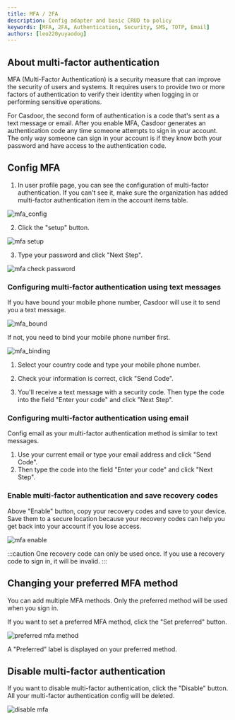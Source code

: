 ```yaml
---
title: MFA / 2FA
description: Config adapter and basic CRUD to policy
keywords: [MFA, 2FA, Authentication, Security, SMS, TOTP, Email]
authors: [leo220yuyaodog]
---
```


## About multi-factor authentication

MFA (Multi-Factor Authentication) is a security measure that can improve the security of users and systems. It requires 
users to provide two or more factors of authentication to verify their identity when logging in or performing sensitive operations.

For Casdoor, the second form of authentication is a code that's sent as a text message or email. After you enable MFA, 
Casdoor generates an authentication code any time someone attempts to sign in your account. The only way someone can sign in your account is if they know both your password and have access to the authentication code.

## Config MFA

1. In user profile page, you can see the configuration of multi-factor authentication. If you can't see it, make sure the organization has added
multi-factor authentication item in the account items table.

![mfa_config](/img/user/mfa/mfa_config.png)

2. Click the "setup" button.

![mfa setup](/img/user/mfa/mfa_setup.png)

3. Type your password and click "Next Step".

![mfa check password](/img/user/mfa/mfa_check_password.png)

### Configuring multi-factor authentication using text messages

If you have bound your mobile phone number, Casdoor will use it to send you a text message.

![mfa_bound](/img/user/mfa/mfa_bound.png)

If not, you need to bind your mobile phone number first.

![mfa_binding](/img/user/mfa/mfa_binding.png)

1. Select your country code and type your mobile phone number. 

2. Check your information is correct, click "Send Code".

3. You'll receive a text message with a security code. Then type the code into the field "Enter your code" and click "Next Step".

### Configuring multi-factor authentication using email

Config email as your multi-factor authentication method is similar to text messages. 
1. Use your current email or type your email address and click "Send Code".
2. Then type the code into the field "Enter your code" and click "Next Step".

### Enable multi-factor authentication and save recovery codes

Above "Enable" button, copy your recovery codes and save to your device. Save them to a secure location because your 
recovery codes can help you get back into your account if you lose access.

![mfa enable](/img/user/mfa/mfa_enable.png)

:::caution
One recovery code can only be used once. If you use a recovery code to sign in, it will be invalid.
:::


## Changing your preferred MFA method

You can add multiple MFA methods. Only the preferred method will be used when you sign in.   

If you want to set a preferred MFA method, click the "Set preferred" button.

![preferred mfa method](/img/user/mfa/mfa_preferred_method.png)

A "Preferred" label is displayed on your preferred method.

## Disable multi-factor authentication

If you want to disable multi-factor authentication, click the "Disable" button. All your multi-factor authentication config
will be deleted.

![disable mfa](/img/user/mfa/mfa_disable.png)
